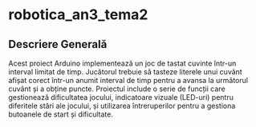 # robotica_an3_tema2


## Descriere Generală
Acest proiect Arduino implementează un joc de tastat cuvinte într-un interval limitat de timp. Jucătorul trebuie să tasteze literele unui cuvânt afișat corect într-un anumit interval de timp pentru a avansa la următorul cuvânt și a obține puncte.
Proiectul include o serie de funcții care gestionează dificultatea jocului, indicatoare vizuale (LED-uri) pentru diferitele stări ale jocului, și utilizarea întreruperilor pentru a gestiona butoanele de start și dificultate.
